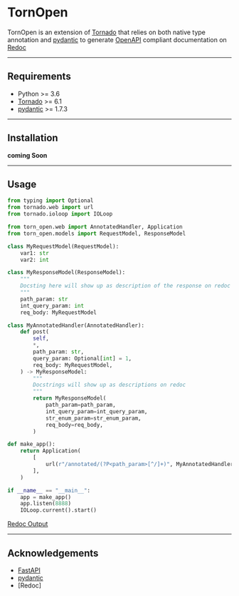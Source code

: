 # TornOpen 

TornOpen is an extension of [Tornado] that relies on both native type annotation and [pydantic](https://github.com/samuelcolvin/pydantic) to generate [OpenAPI]() compliant documentation on [Redoc](https://github.com/Redocly/redoc)

---
## Requirements
- Python >= 3.6
- [Tornado] >= 6.1 
- [pydantic] >= 1.7.3

---
## Installation
__coming Soon__

---
## Usage

```python
from typing import Optional
from tornado.web import url
from tornado.ioloop import IOLoop

from torn_open.web import AnnotatedHandler, Application
from torn_open.models import RequestModel, ResponseModel

class MyRequestModel(RequestModel):
    var1: str
    var2: int

class MyResponseModel(ResponseModel):
    """
    Docsting here will show up as description of the response on redoc
    """
    path_param: str
    int_query_param: int
    req_body: MyRequestModel

class MyAnnotatedHandler(AnnotatedHandler):
    def post(
        self,
        *,
        path_param: str,
        query_param: Optional[int] = 1,
        req_body: MyRequestModel,
    ) -> MyResponseModel:
        """
        Docstrings will show up as descriptions on redoc
        """
        return MyResponseModel(
            path_param=path_param,
            int_query_param=int_query_param,
            str_enum_param=str_enum_param,
            req_body=req_body,
        )

def make_app():
    return Application(
        [
            url(r"/annotated/(?P<path_param>[^/]+)", MyAnnotatedHandler),
        ],
    )

if __name__ == "__main__":
    app = make_app()
    app.listen(8888)
    IOLoop.current().start()
```

[Redoc Output](/example_redoc.png)

---

## Acknowledgements
- [FastAPI]
- [pydantic]
- [Redoc]

[Tornado]: https://github.com/tornadoweb/tornado
[FastAPI]: https://github.com/tiangolo/fastapi
[pydantic]: https://github.com/tiangolo/fastapi
[OpenAPI]: https://github.com/OAI/OpenAPI-Specification
